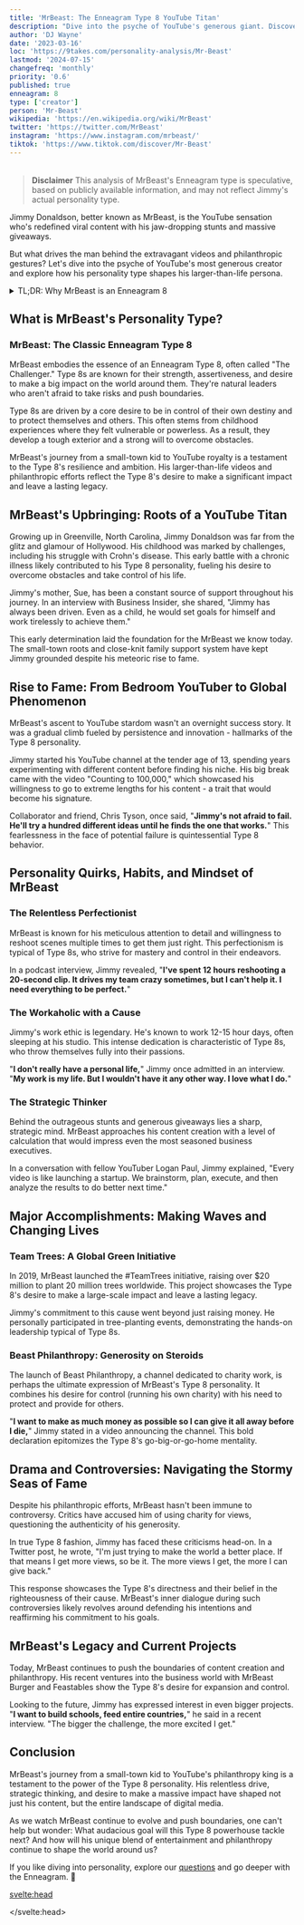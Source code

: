 ```yaml
---
title: 'MrBeast: The Enneagram Type 8 YouTube Titan'
description: "Dive into the psyche of YouTube's generous giant. Discover how MrBeast's Enneagram Type 8 personality fuels his epic videos, philanthropy, and relentless drive for impact."
author: 'DJ Wayne'
date: '2023-03-16'
loc: 'https://9takes.com/personality-analysis/Mr-Beast'
lastmod: '2024-07-15'
changefreq: 'monthly'
priority: '0.6'
published: true
enneagram: 8
type: ['creator']
person: 'Mr-Beast'
wikipedia: 'https://en.wikipedia.org/wiki/MrBeast'
twitter: 'https://twitter.com/MrBeast'
instagram: 'https://www.instagram.com/mrbeast/'
tiktok: 'https://www.tiktok.com/discover/Mr-Beast'
---
```


<!-- redo -->
<!-- chris from mr beast
mr beast girlfriend
mr beast logo
how tall is mr beast
how old is mr beast
featstables

 -->
<script>
	import  PopCard  from "$lib/components/atoms/PopCard.svelte";
import BlogPurpose from '$lib/components/blog/BlogPurpose.svelte'
</script>

<div
  style="display: flex;
    justify-content: center;
    margin: 1rem 0;
  "
>
  <PopCard
    image={`/types/8s/${'Mr-Beast'}.webp`}
    showIcon={false}
    enneagramType="8"
    displayText="MrBeast"
    subtext=""
  />
</div>

> **Disclaimer** This analysis of MrBeast's Enneagram type is speculative, based on publicly available information, and may not reflect Jimmy's actual personality type.

<p class="firstLetter">Jimmy Donaldson, better known as MrBeast, is the YouTube sensation who's redefined viral content with his jaw-dropping stunts and massive giveaways.</p>

<!-- # The MrBeast Phenomenon: Unveiling the Enigma of YouTube's Generous Giant -->

But what drives the man behind the extravagant videos and philanthropic gestures? Let's dive into the psyche of YouTube's most generous creator and explore how his personality type shapes his larger-than-life persona.

<details>
<summary class="accordion">TL;DR: Why MrBeast is an Enneagram 8</summary>
<div class="panel">
<ul>
<li><b>Influence and Impact</b>: MrBeast's philanthropic exploits and his uncanny ability to sway the digital world underline his Enneagram Type 8 persona. His quest for making a tangible difference mirrors Type 8's inherent drive to influence their environment, a testament to his powerful presence online.
</li>
<li><b>Inner World and Autonomy</b>: Beneath the YouTube persona, MrBeast is a staunch defender of his independence. His strategic decision to retain autonomy over his work, resisting the pull of external control, aligns with Type 8's intense desire to protect their sovereignty.
</li>
<li><b>Controversies and Empathy</b>: MrBeast's journey is not without controversies, from allegations about his team's working conditions to the debates around his grand giveaways. Yet, these challenges echo the Type 8's core fear of being harmed or controlled by others. Understanding this can spark empathy towards the Challenger navigating the public eye.</li>
<li><b>Core Motivation</b>: MrBeast's actions, grand or subtle, can be traced back to his core motivation as a Type 8 – the desire to protect themselves and their independence. Whether it's his philanthropy, his response to controversies, or his insistence on autonomy, everything feeds into this fundamental desire, revealing a multi-dimensional picture of MrBeast as a true Enneagram Type 8.
</li>
</ul>
  </div>
</details>

## What is MrBeast's Personality Type?

### MrBeast: The Classic Enneagram Type 8

MrBeast embodies the essence of an Enneagram Type 8, often called "The Challenger." Type 8s are known for their strength, assertiveness, and desire to make a big impact on the world around them. They're natural leaders who aren't afraid to take risks and push boundaries.

Type 8s are driven by a core desire to be in control of their own destiny and to protect themselves and others. This often stems from childhood experiences where they felt vulnerable or powerless. As a result, they develop a tough exterior and a strong will to overcome obstacles.

MrBeast's journey from a small-town kid to YouTube royalty is a testament to the Type 8's resilience and ambition. His larger-than-life videos and philanthropic efforts reflect the Type 8's desire to make a significant impact and leave a lasting legacy.

## MrBeast's Upbringing: Roots of a YouTube Titan

Growing up in Greenville, North Carolina, Jimmy Donaldson was far from the glitz and glamour of Hollywood. His childhood was marked by challenges, including his struggle with Crohn's disease. This early battle with a chronic illness likely contributed to his Type 8 personality, fueling his desire to overcome obstacles and take control of his life.

Jimmy's mother, Sue, has been a constant source of support throughout his journey. In an interview with Business Insider, she shared, "Jimmy has always been driven. Even as a child, he would set goals for himself and work tirelessly to achieve them."

This early determination laid the foundation for the MrBeast we know today. The small-town roots and close-knit family support system have kept Jimmy grounded despite his meteoric rise to fame.

## Rise to Fame: From Bedroom YouTuber to Global Phenomenon

MrBeast's ascent to YouTube stardom wasn't an overnight success story. It was a gradual climb fueled by persistence and innovation - hallmarks of the Type 8 personality.

Jimmy started his YouTube channel at the tender age of 13, spending years experimenting with different content before finding his niche. His big break came with the video "Counting to 100,000," which showcased his willingness to go to extreme lengths for his content - a trait that would become his signature.

Collaborator and friend, Chris Tyson, once said, "**Jimmy's not afraid to fail. He'll try a hundred different ideas until he finds the one that works.**" This fearlessness in the face of potential failure is quintessential Type 8 behavior.

## Personality Quirks, Habits, and Mindset of MrBeast

### The Relentless Perfectionist

MrBeast is known for his meticulous attention to detail and willingness to reshoot scenes multiple times to get them just right. This perfectionism is typical of Type 8s, who strive for mastery and control in their endeavors.

In a podcast interview, Jimmy revealed, "**I've spent 12 hours reshooting a 20-second clip. It drives my team crazy sometimes, but I can't help it. I need everything to be perfect.**"

### The Workaholic with a Cause

Jimmy's work ethic is legendary. He's known to work 12-15 hour days, often sleeping at his studio. This intense dedication is characteristic of Type 8s, who throw themselves fully into their passions.

"**I don't really have a personal life,**" Jimmy once admitted in an interview. "**My work is my life. But I wouldn't have it any other way. I love what I do.**"

### The Strategic Thinker

Behind the outrageous stunts and generous giveaways lies a sharp, strategic mind. MrBeast approaches his content creation with a level of calculation that would impress even the most seasoned business executives.

In a conversation with fellow YouTuber Logan Paul, Jimmy explained, "Every video is like launching a startup. We brainstorm, plan, execute, and then analyze the results to do better next time."

## Major Accomplishments: Making Waves and Changing Lives

### Team Trees: A Global Green Initiative

In 2019, MrBeast launched the #TeamTrees initiative, raising over $20 million to plant 20 million trees worldwide. This project showcases the Type 8's desire to make a large-scale impact and leave a lasting legacy.

Jimmy's commitment to this cause went beyond just raising money. He personally participated in tree-planting events, demonstrating the hands-on leadership typical of Type 8s.

### Beast Philanthropy: Generosity on Steroids

The launch of Beast Philanthropy, a channel dedicated to charity work, is perhaps the ultimate expression of MrBeast's Type 8 personality. It combines his desire for control (running his own charity) with his need to protect and provide for others.

"**I want to make as much money as possible so I can give it all away before I die,**" Jimmy stated in a video announcing the channel. This bold declaration epitomizes the Type 8's go-big-or-go-home mentality.

## Drama and Controversies: Navigating the Stormy Seas of Fame

Despite his philanthropic efforts, MrBeast hasn't been immune to controversy. Critics have accused him of using charity for views, questioning the authenticity of his generosity.

In true Type 8 fashion, Jimmy has faced these criticisms head-on. In a Twitter post, he wrote, "I'm just trying to make the world a better place. If that means I get more views, so be it. The more views I get, the more I can give back."

This response showcases the Type 8's directness and their belief in the righteousness of their cause. MrBeast's inner dialogue during such controversies likely revolves around defending his intentions and reaffirming his commitment to his goals.

## MrBeast's Legacy and Current Projects

Today, MrBeast continues to push the boundaries of content creation and philanthropy. His recent ventures into the business world with MrBeast Burger and Feastables show the Type 8's desire for expansion and control.

Looking to the future, Jimmy has expressed interest in even bigger projects. "**I want to build schools, feed entire countries,**" he said in a recent interview. "The bigger the challenge, the more excited I get."

## Conclusion

MrBeast's journey from a small-town kid to YouTube's philanthropy king is a testament to the power of the Type 8 personality. His relentless drive, strategic thinking, and desire to make a massive impact have shaped not just his content, but the entire landscape of digital media.

As we watch MrBeast continue to evolve and push boundaries, one can't help but wonder: What audacious goal will this Type 8 powerhouse tackle next? And how will his unique blend of entertainment and philanthropy continue to shape the world around us?

If you like diving into personality, explore our <a href="/questions" >questions</a> and go deeper with the Enneagram. 🚀

<svelte:head>

<script type="application/ld+json">
{
  "@context": "http://schema.org",
  "@graph": [
    {
      "@type": "Article",
      "articleBody": "This article goes a deep dive into the personality traits of MrBeast, proposing him as a representation of Enneagram Type 8. Known for his assertiveness, control, and desire to influence, MrBeast embodies many characteristics of Type 8 personalities. Go into the various facets of MrBeast's life and career that demonstrate his Type 8 traits, including his ambitious charity work, audacious YouTube stunts, and determination in the face of adversity.",
      "creator": {
        "@type": "Person",
        "name": "DJ Wayne",
        "sameAs": ["https://www.instagram.com/djwayne3/", "https://www.youtube.com/@djwayne3", "https://www.linkedin.com/in/davidtwayne/", "https://twitter.com/djwayne3"
        ]
      },
      "author": {
        "@type": "Person",
        "name": "DJ Wayne",
        "sameAs": ["https://www.instagram.com/djwayne3/", "https://www.youtube.com/@djwayne3", "https://www.linkedin.com/in/davidtwayne/", "https://twitter.com/djwayne3"
        ]
      },
      "dateModified": {
        "@type": "Date",
        "@value": "2023-07-15"
      },
      "datePublished": {
        "@type": "Date",
        "@value": "2023-06-21"
      },
      "description": "This blog post examines why MrBeast might be an Enneagram Type 8. It focuses on his personality traits, motivations, his inner world, controversies he's faced, and how these elements might be related to the core attributes of a Type 8.",
      "headline": "Inside The Mind of MrBeast: An Enneagram Type 8's Quest for Influence",
      "image": {
        "@type": "ImageObject",
        "height": 900,
        "url": "https://9takes.com/types/8s/Mr_Beast.webp",
        "width": 900
      },
      "mainEntityOfPage": {
        "@id": "https://9takes.com/personality-analysis/Mr-Beast",
        "@type": "WebPage"
      },
      "mentions": {
        "@type": "Person",
        "name": "MrBeast",
        "sameAs": ["https://en.wikipedia.org/wiki/MrBeast", "https://twitter.com/MrBeast", "https://www.instagram.com/MrBeast/", "https://www.tiktok.com/discover/Mr-Beast"]
      },
      "publisher": {
        "@type": "Organization",
        "sameAs": ["https://www.instagram.com/9takesdotcom/", "https://twitter.com/9takesdotcom"],
        "logo": {
          "@type": "ImageObject",
          "url": "https://9takes.com/brand/aero.png"
        },
        "name": "9takes"
      }
    },
    {
      "@type": "FAQPage",
      "mainEntity": [
        {
          "@type": "Question",
          "acceptedAnswer": {
            "@type": "Answer",
            "text": "MrBeast displays many characteristics of Enneagram Type 8 personalities. This includes his assertiveness, desire for control, and strong will to influence others. These traits stem from his core motivation to protect himself and remain independent, typical of Type 8 individuals."
          },
          "name": "Why is MrBeast considered an Enneagram Type 8?"
        },
        {
          "@type": "Question",
          "acceptedAnswer": {
            "@type": "Answer",
            "text": "MrBeast's charitable initiatives, his audacious YouTube content, which often involves asserting control over situations, and his willingness to confront challenges head-on are indicative of his Type 8 personality. His ability to maintain his independence despite his high-profile status reflects the resilience and personal power of Type 8 individuals."
          },
          "name": "What are some examples of MrBeast's Type 8 characteristics?"
        },
        {
          "@type": "Question",
          "acceptedAnswer": {
            "@type": "Answer",
            "text": "MrBeast, real name Jimmy Donaldson, is known for his assertive, bold, and ambitious personality. He is driven, energetic, and highly determined, often pushing boundaries with his audacious challenges and generous philanthropic projects. MrBeast is confident and often takes control of situations, displaying a strength of character and a protective demeanor towards those in need."
          },
          "name": "What is MrBeast's personality?"
        },
        {
          "@type": "Question",
          "acceptedAnswer": {
            "@type": "Answer",
            "text": "Based on an analysis of his personality traits, behaviors, and motivations, MrBeast appears to align with the Enneagram Type 8, also known as the Challenger. This type is characterized by a desire to influence their environment, maintain control, and protect themselves from vulnerability. They are often self-confident, strong, and assertive, all traits seen in MrBeast's public persona and actions."
          },
          "name": "What is MrBeast's Enneagram type?"
        }
      ]
    }
  ]
}
</script>

</svelte:head>

<style lang="scss"></style>
